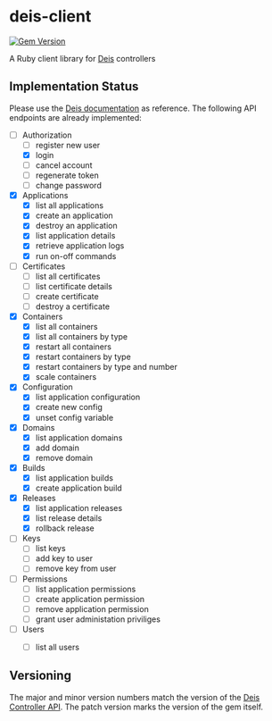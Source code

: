 # deis-client

[![Gem Version](https://badge.fury.io/rb/deis_client.svg)](https://badge.fury.io/rb/deis_client)

A Ruby client library for [Deis](http://docs.deis.io/) controllers

## Implementation Status

Please use the [Deis documentation](http://docs.deis.io/en/latest/reference/api-v1.5/) as reference.
The following API endpoints are already implemented:

- [ ] Authorization
  - [ ] register new user
  - [x] login
  - [ ] cancel account
  - [ ] regenerate token
  - [ ] change password
- [x] Applications
  - [x] list all applications
  - [x] create an application
  - [x] destroy an application
  - [x] list application details
  - [x] retrieve application logs
  - [x] run on-off commands
- [ ] Certificates
  - [ ] list all certificates
  - [ ] list certificate details
  - [ ] create certificate
  - [ ] destroy a certificate
- [x] Containers
  - [x] list all containers
  - [x] list all containers by type
  - [x] restart all containers
  - [x] restart containers by type
  - [x] restart containers by type and number
  - [x] scale containers
- [x] Configuration
  - [x] list application configuration
  - [x] create new config
  - [x] unset config variable
- [x] Domains
  - [x] list application domains
  - [x] add domain
  - [x] remove domain
- [x] Builds
  - [x] list application builds
  - [x] create application build
- [x] Releases
  - [x] list application releases
  - [x] list release details
  - [x] rollback release
- [ ] Keys
  - [ ] list keys
  - [ ] add key to user
  - [ ] remove key from user
- [ ] Permissions
  - [ ] list application permissions
  - [ ] create application permission
  - [ ] remove application permission
  - [ ] grant user administation priviliges
- [ ] Users
  - [ ] list all users


## Versioning

The major and minor version numbers match the version of the [Deis Controller API](http://docs.deis.io/en/latest/reference/api-v1.5/).
The patch version marks the version of the gem itself.
